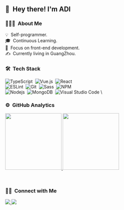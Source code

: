 ## 👋 &nbsp;Hey there! I'm ADI

### 👨🏻‍💻 &nbsp;About Me

💡 &nbsp;Self-programmer.\
🎓 &nbsp;Continuous Learning.\
🌱 &nbsp;Focus on front-end development.\
✍️ &nbsp;Currently living in GuangZhou.

### 🛠 &nbsp;Tech Stack

![TypeScript](https://img.shields.io/badge/-TypeScript-007ACC?logo=typescript&logoColor=white)&nbsp;
![Vue.js](https://img.shields.io/badge/-Vue-42B883?style=flat-square&logo=Vue.js&logoColor=white)&nbsp;
![React](https://img.shields.io/badge/-React-45b8d8?style=flat-square&logo=react&logoColor=white)&nbsp;\
![ESLint](https://img.shields.io/badge/-ESLint-4B32C3?logo=ESLint)&nbsp;
![Git](https://img.shields.io/badge/-Git-F05032?logo=git&logoColor=white)&nbsp;
![Sass](https://img.shields.io/badge/-Sass-CC6699?logo=sass&logoColor=white)&nbsp;
![NPM](https://img.shields.io/badge/-NPM-CB3837?logo=npm&logoColor=white)\
![Nodejs](https://img.shields.io/badge/-Nodejs-43853d?logo=Node.js&logoColor=white)&nbsp;
![MongoDB](https://img.shields.io/badge/-MongoDB-13aa52?logo=mongodb&logoColor=white)&nbsp;
![Visual Studio Code](https://img.shields.io/badge/-Visual%20Studio%20Code-84e6ff?style=flat&logo=visual-studio-code&logoColor=007ACC)&nbsp;\

### ⚙️ &nbsp;GitHub Analytics

<p align="left">
<a href="https://github.com/13168335674">
  <img height="180em" src="https://github-readme-stats-eight-theta.vercel.app/api?username=13168335674&show_icons=true&theme=vue-dark&include_all_commits=true&count_private=true" />
  <img height="180em" src="https://github-readme-stats-eight-theta.vercel.app/api/top-langs/?username=13168335674&layout=compact&exclude_lang=java+r&theme=vue-dark" />
</a>
</p>

<br />

### 🤝🏻 &nbsp;Connect with Me

<p align="left">
    <a href="https://www.jianshu.com/u/31bf1bae3a66">
        <img src="https://img.shields.io/badge/简书-是ADI呀-green"/>
    </a>
    <a href="https://juejin.cn/user/3051900008664382">
        <img src="https://img.shields.io/badge/掘金-是ADI呀-orange"/>
    </a>
</p>
